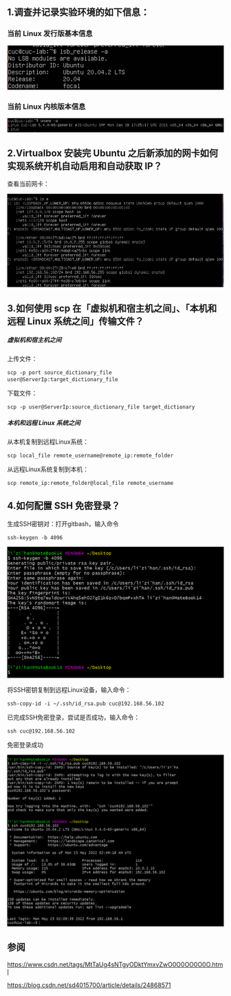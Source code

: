 ## 1.调查并记录实验环境的如下信息：

### 当前 Linux 发行版基本信息

![图片加载失败](linux_release_version.png)

### 当前 Linux 内核版本信息

![图片加载失败](linux_kernel_version.png)

## 2.Virtualbox 安装完 Ubuntu 之后新添加的网卡如何实现系统开机自动启用和自动获取 IP？

查看当前网卡：

![图片加载失败](networkcard.png)

## 3.如何使用 scp 在「虚拟机和宿主机之间」、「本机和远程 Linux 系统之间」传输文件？

##### 虚拟机和宿主机之间

上传文件：

    scp -p port source_dictionary_file user@ServerIp:target_dictionary_file

下载文件：  

    scp -p user@ServerIp:source_dictionary_file target_dictionary

##### 本机和远程 Linux 系统之间

从本机复制到远程Linux系统：

    scp local_file remote_username@remote_ip:remote_folder

从远程Linux系统复制到本机：

    scp remote_ip:remote_folder@local_file remote_username

## 4.如何配置 SSH 免密登录？

生成SSH密钥对：打开gitbash，输入命令
    
    ssh-keygen -b 4096

![图片加载失败](ssh.png)

将SSH密钥复制到远程Linux设备，输入命令：

    ssh-copy-id -i ~/.ssh/id_rsa.pub cuc@192.168.56.102

已完成SSH免密登录，尝试是否成功，输入命令：

    ssh cuc@192.168.56.102

免密登录成功

![图片加载失败](succeed.png)

## 参阅

https://www.csdn.net/tags/MtTaUg4sNTgyODktYmxvZwO0O0OO0O0O.html

https://blog.csdn.net/sd4015700/article/details/24868571